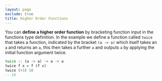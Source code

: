 ```yaml
---
layout: page
exclude: true
title: Higher Order Functions
---
```


You can **define a higher order function** by bracketing function input in the functions type definition. In the example we define a function called `twice` that takes a function, indicated by the bracket `(a -> a)` which itself takes an `a` and returns an `a`, this then takes a further `a` and outputs `a` by applying the initial function argument twice.
```haskell
twice :: (a -> a) -> a -> a
twice f x = f (f x)
twice (+3) 10
-- 16
```
<!--stackedit_data:
eyJoaXN0b3J5IjpbMTQ0NDM2OTQ4MSwtMjA0MzM3Nzc1MiwxNT
UwODU5OTU5XX0=
-->